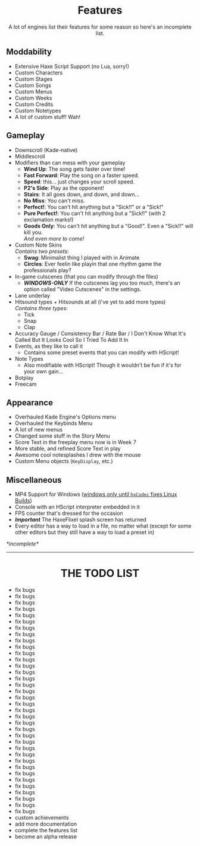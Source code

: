 <h1 align="center">Features</h1>
<p align="center">A lot of engines list their features for some reason so here's an incomplete list.</p>

## Moddability
- Extensive Haxe Script Support (no Lua, sorry!)
- Custom Characters
- Custom Stages
- Custom Songs
- Custom Menus
- Custom Weeks
- Custom Credits
- Custom Notetypes
- A lot of custom stuff! Wah!

## Gameplay
- Downscroll (Kade-native)
- Middlescroll
- Modifiers than can mess with your gameplay
  - **Wind Up**: The song gets faster over time!
  - **Fast Forward**: Play the song on a faster speed.
  - **Speed**: this... just changes your scroll speed.
  - **P2's Side**: Play as the opponent!
  - **Stairs**: It all goes down, and down, and down...
  - **No Miss**: You can't miss.
  - **Perfect!**: You can't hit anything but a "Sick!!" or a "Sick!"
  - **Pure Perfect!**: You can't hit anything but a "Sick!!" (with 2 exclamation marks!)
  - **Goods Only**: You can't hit anything but a "Good!". Even a "Sick!!" will kill you.
  <br>*And even more to come!*
- Custom Note Skins
  <br>*Contains two presets:*  
  - **Swag**: Minimalist thing I played with in Animate
  - **Circles**: Ever feelin like playin that one rhythm game the professionals play?
- In-game cutscenes (that you can modify through the files)
  - **_WINDOWS-ONLY_** If the cutscenes lag you too much, there's an option called "Video Cutscenes" in the settings.
- Lane underlay 
- Hitsound types + Hitsounds at all (i've yet to add more types)
  <br>*Contains three types:*  
  - Tick
  - Snap
  - Clap
- Accuracy Gauge / Consistency Bar / Rate Bar / I Don't Know What It's Called But It Looks Cool So I Tried To Add It In
- Events, as they like to call it
  - Contains some preset events that you can modify with HScript!
- Note Types
  - Also modifiable with HScript! Though it wouldn't be fun if it's for your own gain...
- Botplay
- Freecam

## Appearance
- Overhauled Kade Engine's Options menu
- Overhauled the Keybinds Menu
- A lot of new menus
- Changed some stuff in the Story Menu
- Score Text in the freeplay menu now is in Week 7
- More stable, and refined Score Text in play
- Awesome cool notesplashes I drew with the mouse
- Custom Menu objects (`KeyDisplay`, etc.)

## Miscellaneous
- MP4 Support for Windows ([windows only until `hxCodec` fixes Linux Builds](https://github.com/polybiusproxy/hxCodec/issues/142))
- Console with an HScript interpreter embedded in it
- FPS counter that's dressed for the occasion
- **_Important_** The HaxeFlixel splash screen has returned
- Every editor has a way to load in a file, no matter what (except for some other editors but they still have a way to load a preset in)

*\*incomplete\**

---

<h1 align="center">THE TODO LIST</h1>

- fix bugs
- fix bugs
- fix bugs
- fix bugs
- fix bugs
- fix bugs
- fix bugs
- fix bugs
- fix bugs
- fix bugs
- fix bugs
- fix bugs
- fix bugs
- fix bugs
- fix bugs
- fix bugs
- fix bugs
- fix bugs
- fix bugs
- fix bugs
- fix bugs
- fix bugs
- fix bugs
- fix bugs
- fix bugs
- fix bugs
- fix bugs
- fix bugs
- fix bugs
- fix bugs
- fix bugs
- fix bugs
- fix bugs
- fix bugs
- fix bugs
- fix bugs
- custom achievements
- add more documentation
- complete the features list
- become an alpha release
